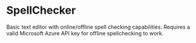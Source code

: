 # SpellChecker

Basic text editor with online/offline spell checking capabilities. Requires a valid Microsoft Azure API key for offline spellchecking to work.
